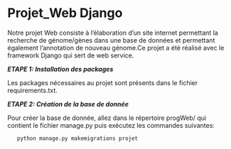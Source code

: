 # Projet_Web Django

Notre projet Web consiste à l’élaboration d’un site internet permettant la recherche de génome/gènes dans une base de données et permettant également l’annotation de nouveau génome.Ce projet a été réalisé avec le framework Django qui sert de web service.

***ETAPE 1: Installation des packages***

Les packages nécessaires au projet sont présents dans le fichier requirements.txt. 

***ETAPE 2: Création de la base de donnée***

Pour créer la base de donnée, allez dans le répertoire progWeb/ qui contient le fichier manage.py puis exécutez les commandes suivantes:

 ```
    python manage.py makemigrations projet
 ```
